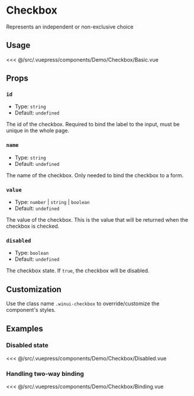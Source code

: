 # Checkbox

<Content-Subtitle>Represents an independent or non-exclusive choice</Content-Subtitle>

<Misc-Ad />

## Usage

<Content-Example>

<Demo-Checkbox-Basic />

<<< @/src/.vuepress/components/Demo/Checkbox/Basic.vue

</Content-Example>

## Props

### `id` <Badge text="required" type="error" />

- Type: `string`
- Default: `undefined`

The id of the checkbox. Required to bind the label to the input, must be unique in the whole page.

### `name` <Badge text="optional" type="tip" />

- Type: `string`
- Default: `undefined`

The name of the checkbox. Only needed to bind the checkbox to a form.

### `value` <Badge text="optional" type="tip" />

- Type: `number` | `string` | `boolean`
- Default: `undefined`

The value of the checkbox. This is the value that will be returned when the checkbox is checked.

### `disabled` <Badge text="optional" type="tip" />

- Type: `boolean`
- Default: `undefined`

The checkbox state. If `true`, the checkbox will be disabled.

## Customization

Use the class name `.winui-checkbox` to override/customize the component's styles.

## Examples

### Disabled state

<Content-Example>

<Demo-Checkbox-Disabled />

<<< @/src/.vuepress/components/Demo/Checkbox/Disabled.vue

</Content-Example>

### Handling two-way binding

<Content-Example>

<Demo-Checkbox-Binding />

<<< @/src/.vuepress/components/Demo/Checkbox/Binding.vue

</Content-Example>

<Misc-Ad />
